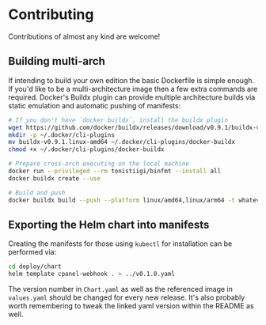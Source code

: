 # Contributing

Contributions of almost any kind are welcome!

## Building multi-arch

If intending to build your own edition the basic Dockerfile is simple enough.
If you'd like to be a multi-architecture image then a few extra commands are required.
Docker's Buildx plugin can provide multiple architecture builds via static emulation and automatic pushing of manifests:

```bash
# If you don't have `docker buildx`, install the buildx plugin
wget https://github.com/docker/buildx/releases/download/v0.9.1/buildx-v0.9.1.linux-amd64
mkdir -p ~/.docker/cli-plugins
mv buildx-v0.9.1.linux-amd64 ~/.docker/cli-plugins/docker-buildx
chmod +x ~/.docker/cli-plugins/docker-buildx

# Prepare cross-arch executing on the local machine
docker run --privileged --rm tonistiigi/binfmt --install all
docker buildx create --use

# Build and push
docker buildx build --push --platform linux/amd64,linux/arm64 -t whatever-registry:tag .
```

## Exporting the Helm chart into manifests

Creating the manifests for those using `kubectl` for installation can be performed via:
```bash
cd deploy/chart
helm template cpanel-webhook . > ../v0.1.0.yaml
```

The version number in `Chart.yaml` as well as the referenced image in `values.yaml` should be changed for every new release.
It's also probably worth remembering to tweak the linked yaml version within the README as well.
